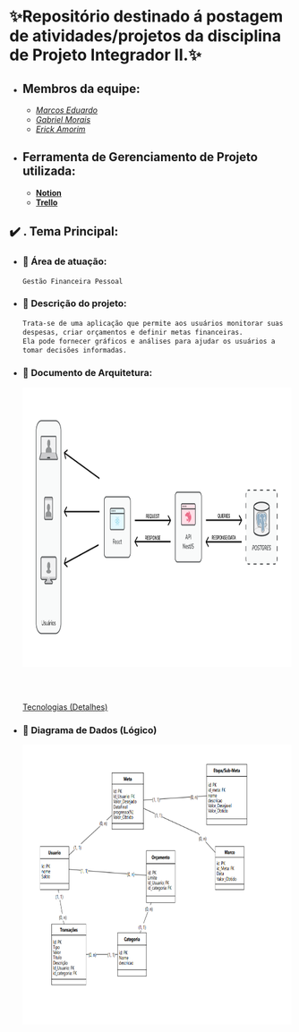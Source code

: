 # **:sparkles:Repositório destinado á postagem de atividades/projetos da disciplina de Projeto Integrador II.:sparkles:**

- ## **Membros da equipe:**
    - <a href="https://github.com/Marcos1701">*Marcos Eduardo*</a>
    - <a href="https://github.com/MrMorgam">*Gabriel Morais*</a>
    - <a href="https://github.com/erick7amorim">*Erick Amorim*</a>
    


- ## **Ferramenta de Gerenciamento de Projeto utilizada:**

  - <a href="https://www.notion.so/e65c7907ef2a483581872dbf16c1074c?v=41dd9e9825c247e8a0fe487dc81a7c2c&pvs=4">**Notion**</a>
  - <a href="https://trello.com/b/rRJM6sxG">**Trello**</a>

## :heavy_check_mark: **. Tema Principal:**

 - ### :construction_worker: Área de atuação:
       Gestão Financeira Pessoal

 - ### :speech_balloon: Descrição do projeto:
       Trata-se de uma aplicação que permite aos usuários monitorar suas despesas, criar orçamentos e definir metas financeiras.
       Ela pode fornecer gráficos e análises para ajudar os usuários a tomar decisões informadas.

- ### 📘 Documento de Arquitetura:
  <img src="./Documentos_relacionados/Arquitetura.png" alt="Arquitetura" width="1000" height="500" style="margin-bottom: 60px;"/>
  <a href="./Documentos_relacionados/Projeto_e_Prototipacao.md"> Tecnologias (Detalhes)</a>

- ### 📖 Diagrama de Dados (Lógico)

    <img src="./Documentos_relacionados/Diagrama_de_dados.png" alt="Diagrama de Dados" width="1000" height="500" style="margin-bottom: 60px;">
  
 
